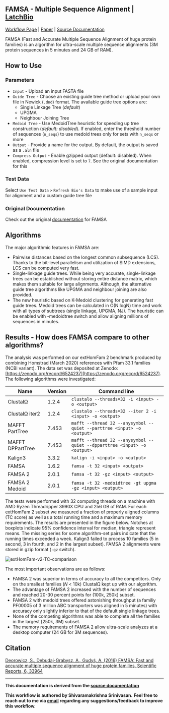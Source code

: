 **FAMSA -** Multiple Sequence Alignment | [LatchBio](https://console.latch.bio/)
---

[Workflow Page](https://console.latch.bio/explore/67301/info) | [Paper](https://www.nature.com/articles/srep33964) | [Source Documentation](https://github.com/refresh-bio/FAMSA/blob/master/README.md)

FAMSA (Fast and Accurate Multiple Sequence Alignment of huge protein families) is an algorithm for ultra-scale multiple sequence alignments (3M protein sequences in 5 minutes and 24 GB of RAM).

## **How to Use**

### **Parameters**

* `Input` - Upload an input FASTA file
* `Guide Tree` - Choose an existing guide tree method or upload your own file in Newick (`.dnd`) format.  The available guide tree options are:
    * Single Linkage Tree (*default*)
    * UPGMA
    * Neighbour Joining Tree
* `Medoid Tree` - Use MedoidTree heuristic for speeding up tree construction (*default: disabled*). If enabled, enter the threshold number of sequences (`n_seqs`) to use medoid trees only for sets with `n_seqs` or more
* `Output` - Provide a name for the output.  By default, the output is saved as a `.aln` file
* `Compress Output` - Enable gzipped output (default: disabled).  When enabled, compression level is set to `7`.  See the original documentation for this

### **Test Data**
Select `Use Test Data` `>` `Refresh Bio's Data` to make use of a sample input for alignment and a custom guide tree file

### **Original Documentation**
Check out the original [documentation](https://github.com/refresh-bio/FAMSA/blob/master/README.md) for FAMSA

## **Algorithms**
The major algorithmic features in FAMSA are:
- Pairwise distances based on the longest common subsequence (LCS). Thanks to the bit-level parallelism and utilization of SIMD extensions, LCS can be computed very fast.
- Single-linkage guide trees. While being very accurate, single-linkage trees can be established without storing entire distance matrix, which makes them suitable for large alignments. Although, the alternative guide tree algorithms like UPGMA and neighbour joining are also provided.
- The new heuristic based on K-Medoid clustering for generating fast guide trees. Medoid trees can be calculated in O(N logN) time and work with all types of subtrees (single linkage, UPGMA, NJ). The heuristic can be enabled with -medoidtree switch and allow aligning millions of sequences in minutes.

## **Results -** How does FAMSA compare to other algorithms?

The analysis was performed on our extHomFam 2 benchmark produced by combining Homstrad (March 2020) references with Pfam 33.1 families (NCBI variant). The data set was deposited at Zenodo: [https://zenodo.org/record/6524237](https://zenodo.org/record/6524237). The following algorithms were investigated:

| Name  | Version  | Command line  |
|---|---|---|
| Clustal&Omega;  | 1.2.4 |  `clustalo --threads=32 -i <input> -o <output>` |
| Clustal&Omega; iter2  | 1.2.4   | `clustalo --threads=32 --iter 2 -i <input> -o <output>` |
| MAFFT PartTree  |  7.453 | `mafft --thread 32 --anysymbol --quiet --parttree <input> -o <output>` |
| MAFFT DPPartTree  |  7.453 |  `mafft --thread 32 --anysymbol --quiet --dpparttree <input> -o <output>` |
| Kalign3 | 3.3.2 | `kalign -i <input> -o <output>` | 
| FAMSA  | 1.6.2  | `famsa -t 32 <input> <output>`  |
| FAMSA 2 | 2.0.1  | `famsa -t 32 -gz <input> <output>`  |
| FAMSA 2 Medoid | 2.0.1  | `famsa -t 32 -medoidtree -gt upgma -gz <input> <output>`  |


The tests were performed with 32 computing threads on a machine with AMD Ryzen Threadripper 3990X CPU and 256 GB of RAM. For each extHomFam 2 subset we measured a fraction of properly aligned columns (TC score) as well as a total running time and a maximum memory requirements. The results are presented in the figure below. Notches at boxplots indicate 95% confidence interval for median, triangle represent means. The missing series for some algorithm-set pairs indicate that the running times exceeded a week. Kalign3 failed to process 10 families (5 in second, 3 in fourth, and 2 in the largest subset). FAMSA 2 alignments were stored in gzip format (`-gz` switch). 

![extHomFam-v2-TC-comparison](https://user-images.githubusercontent.com/14868954/171652224-af88d980-5b49-4dcc-95e7-4de5dc152fb3.png)


The most important observations are as follows: 
* FAMSA 2 was superior in terms of accuracy to all the competitors. Only on the smallest families (*N* < 10k) Clustal&Omega; kept up with our algorithm.
* The advantage of FAMSA 2 increased with the number of sequences and reached 20-30 percent points for (100k, 250k] subset. 
* FAMSA 2 with medoid trees offered astonishing throughput (a familiy PF00005 of 3 million ABC transporters was aligned in 5 minutes) with accuracy only slightly inferior to that of the default single linkage trees.
* None of the competing algorithms was able to complete all the families in the largest [250k, 3M) subset.
* The memory requirements of FAMSA 2 allow ultra-scale analyzes at a desktop computer (24 GB for 3M sequences).

## **Citation**

[Deorowicz, S., Debudaj-Grabysz, A., Gudyś, A. (2016) FAMSA: Fast and accurate multiple sequence alignment of huge protein families. 
Scientific Reports, 6, 33964](https://www.nature.com/articles/srep33964)

---

**This documentation is derived from the [source documentation](https://github.com/refresh-bio/FAMSA/blob/master/README.md)**

**This workflow is authored by Shivaramakrishna Srinivasan.**
**Feel free to reach out to me via [email](mailto:shivaramakrishna.srinivasan@gmail.com) regarding any suggestions/feedback to improve this workflow.**